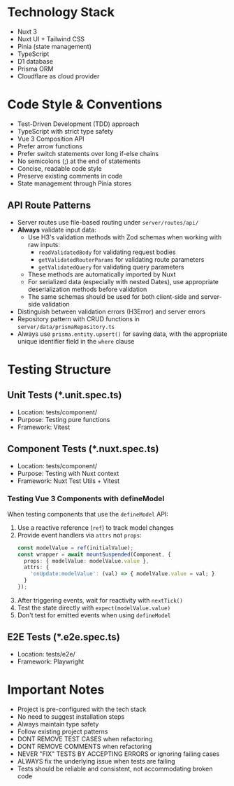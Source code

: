 # Technology Stack
- Nuxt 3
- Nuxt UI + Tailwind CSS
- Pinia (state management)
- TypeScript
- D1 database
- Prisma ORM
- Cloudflare as cloud provider

# Code Style & Conventions
- Test-Driven Development (TDD) approach
- TypeScript with strict type safety
- Vue 3 Composition API
- Prefer arrow functions
- Prefer switch statements over long if-else chains
- No semicolons (;) at the end of statements
- Concise, readable code style
- Preserve existing comments in code
- State management through Pinia stores

## API Route Patterns
- Server routes use file-based routing under `server/routes/api/`
- **Always** validate input data:
  - Use H3's validation methods with Zod schemas when working with raw inputs:
    - `readValidatedBody` for validating request bodies
    - `getValidatedRouterParams` for validating route parameters
    - `getValidatedQuery` for validating query parameters
  - These methods are automatically imported by Nuxt
  - For serialized data (especially with nested Dates), use appropriate deserialization methods before validation
  - The same schemas should be used for both client-side and server-side validation
- Distinguish between validation errors (H3Error) and server errors
- Repository pattern with CRUD functions in `server/data/prismaRepository.ts`
- Always use `prisma.entity.upsert()` for saving data, with the appropriate unique identifier field in the `where` clause

# Testing Structure
## Unit Tests (*.unit.spec.ts)
- Location: tests/component/
- Purpose: Testing pure functions
- Framework: Vitest

## Component Tests (*.nuxt.spec.ts)
- Location: tests/component/
- Purpose: Testing with Nuxt context
- Framework: Nuxt Test Utils + Vitest

### Testing Vue 3 Components with defineModel
When testing components that use the `defineModel` API:
1. Use a reactive reference (`ref`) to track model changes
2. Provide event handlers via `attrs` not `props`:
   ```typescript
   const modelValue = ref(initialValue);
   const wrapper = await mountSuspended(Component, {
     props: { modelValue: modelValue.value },
     attrs: {
       'onUpdate:modelValue': (val) => { modelValue.value = val; }
     }
   });
   ```
3. After triggering events, wait for reactivity with `nextTick()`
4. Test the state directly with `expect(modelValue.value)`
5. Don't test for emitted events when using `defineModel`

## E2E Tests (*.e2e.spec.ts)
- Location: tests/e2e/
- Framework: Playwright

# Important Notes
- Project is pre-configured with the tech stack
- No need to suggest installation steps
- Always maintain type safety
- Follow existing project patterns
- DONT REMOVE TEST CASES when refactoring
- DONT REMOVE COMMENTS when refactoring
- NEVER "FIX" TESTS BY ACCEPTING ERRORS or ignoring failing cases
- ALWAYS fix the underlying issue when tests are failing
- Tests should be reliable and consistent, not accommodating broken code
